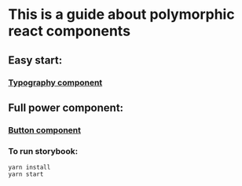 # This is a guide about polymorphic react components 



## Easy start:
### [Typography component](./src/Body/Typography.MD)
## Full power component:
### [Button component](./src/Button/Buttons.MD)


### To run storybook:
````
yarn install
yarn start
````
